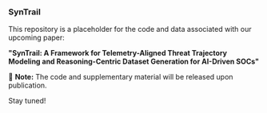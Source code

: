 ### SynTrail
This repository is a placeholder for the code and data associated with our upcoming paper:

**"SynTrail: A Framework for Telemetry-Aligned Threat Trajectory Modeling and Reasoning-Centric Dataset Generation for AI-Driven SOCs"**  

📢 **Note:** The code and supplementary material will be released upon publication.

Stay tuned!
